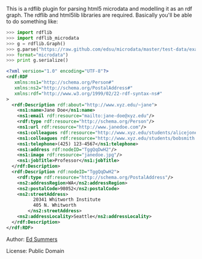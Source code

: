 This is a rdflib plugin for parsing html5 microdata and modelling it as an
rdf graph. The rdflib and html5lib libraries are required. Basically you'll
be able to do something like:

```python
>>> import rdflib
>>> import rdflib_microdata
>>> g = rdflib.Graph()
>>> g.parse("https://raw.github.com/edsu/microdata/master/test-data/example.html",
>>> format="microdata")
>>> print g.serialize()
```

```xml
<?xml version="1.0" encoding="UTF-8"?>
<rdf:RDF
   xmlns:ns1="http://schema.org/Person#"
   xmlns:ns2="http://schema.org/PostalAddress#"
   xmlns:rdf="http://www.w3.org/1999/02/22-rdf-syntax-ns#"
>
  <rdf:Description rdf:about="http://www.xyz.edu/~jane">
    <ns1:name>Jane Doe</ns1:name>
    <ns1:email rdf:resource="mailto:jane-doe@xyz.edu"/>
    <rdf:type rdf:resource="http://schema.org/Person"/>
    <ns1:url rdf:resource="http://www.janedoe.com"/>
    <ns1:colleagues rdf:resource="http://www.xyz.edu/students/alicejones.html"/>
    <ns1:colleagues rdf:resource="http://www.xyz.edu/students/bobsmith.html"/>
    <ns1:telephone>(425) 123-4567</ns1:telephone>
    <ns1:address rdf:nodeID="TggQqDwH2"/>
    <ns1:image rdf:resource="janedoe.jpg"/>
    <ns1:jobTitle>Professor</ns1:jobTitle>
  </rdf:Description>
  <rdf:Description rdf:nodeID="TggQqDwH2">
    <rdf:type rdf:resource="http://schema.org/PostalAddress"/>
    <ns2:addressRegion>WA</ns2:addressRegion>
    <ns2:postalCode>98052</ns2:postalCode>
    <ns2:streetAddress>
          20341 Whitworth Institute
          405 N. Whitworth
        </ns2:streetAddress>
    <ns2:addressLocality>Seattle</ns2:addressLocality>
  </rdf:Description>
</rdf:RDF>
```

Author: [Ed Summers](mailto:ehs@pobox.com)

License: Public Domain
